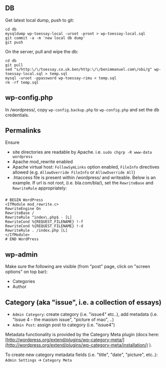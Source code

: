 ## DB

Get latest local dump, push to git:

    cd db
    mysqldump wp-toessay-local -uroot -proot > wp-toessay-local.sql
    git commit -a -m 'new local db dump'
    git push

On the server, pull and wipe the db:

    cd db
    git pull
    sed "s/http:\/\/toessay.co.uk.ben/http:\/\/benimmanuel.com\/obi/g" wp-toessay-local.sql > temp.sql
    mysql -uroot -ppassword wp-toessay-rimu < temp.sql
    rm -rf temp.sql


## wp-config.php

In /wordpress/, copy `wp-config.backup.php` to `wp-config.php` and set the db credentials.

## Permalinks

Ensure
* site directories are readable by Apache. i.e. `sudo chgrp -R www-data wordpress`
* Apache mod_rewrite enabled
* Apache virtual host: `FollowSymLinks` option enabled, `FileInfo` directives allowed (e.g. `AllowOverride FileInfo` or `AllowOverride All`)
* .htaccess file is present within /wordpress/ and writeable. Below is an example. If url is not root, (i.e. bla.com/bla/),
set the `RewriteBase` and `RewriteRule` appropriately:

###

    # BEGIN WordPress
    <IfModule mod_rewrite.c>
    RewriteEngine On
    RewriteBase /
    RewriteRule ^index\.php$ - [L]
    RewriteCond %{REQUEST_FILENAME} !-f
    RewriteCond %{REQUEST_FILENAME} !-d
    RewriteRule . /index.php [L]
    </IfModule>
    # END WordPress

## wp-admin

Make sure the following are visible (from "post" page, click on "screen options" on top bar):
* Categories
* Author

## Category (aka "issue", i.e. a collection of essays)
* `Admin Category`: create category (i.e. "issue4" etc..), add metadata (i.e. "Issue 4 - the maoism issue", "picture of mao", ..)
* `Admin Post`: assign post to category (i.e. "issue4")

Metadata functionality is provided by the Category Meta plugin (docs here: [http://wordpress.org/extend/plugins/wp-category-meta/](http://wordpress.org/extend/plugins/wp-category-meta/installation/) ).

To create new category metadata fields (i.e. "title", "date", "picture", etc..): `Admin Settings` -> `Category Meta`
